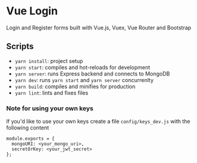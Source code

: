 # Vue Login

Login and Register forms built with Vue.js, Vuex, Vue Router and Bootstrap

## Scripts

- `yarn install`: project setup
- `yarn start`: compiles and hot-reloads for development
- `yarn server`: runs Express backend and connects to MongoDB
- `yarn dev`: runs `yarn start` and `yarn server` concurrenlty
- `yarn build`: compiles and minifies for production
- `yarn lint`: lints and fixes files

### Note for using your own keys

If you'd like to use your own keys create a file `config/keys_dev.js` with the following content

```
module.exports = {
  mongoURI: <your_mongo_uri>,
  secretOrKey: <your_jwt_secret>
};
```
